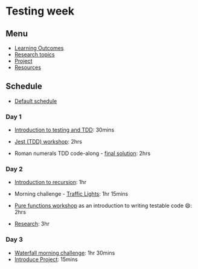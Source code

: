 # Testing week

## Menu

- [Learning Outcomes](./learning-outcomes.md)
- [Research topics](./research-afternoon.md)
- [Project](./project)
- [Resources](./resources)

## Schedule

- [Default schedule](../schedules/default.md)

### Day 1

- [Introduction to testing and TDD](https://github.com/FACN8/testing-tdd-intro): 30mins

- [Jest (TDD) workshop](https://github.com/FACN8/fizzbuzz): 2hrs

- Roman numerals TDD code-along - [final solution](https://github.com/FACN8/roman-numeral-tdd-codealong): 2hrs

### Day 2

- [Introduction to recursion](https://github.com/WebAhead/mc-recursion): 1hr

- Morning challenge - [Traffic Lights](https://github.com/foundersandcoders/morning-challenge-traffic-lights): 1hr 15mins

- [Pure functions workshop](https://github.com/FACN8/ws-pure-functions-easy-testing) as an introduction to writing testable code :smile:: 2hrs

- [Research](./research-afternoon.md): 3hr


### Day 3

- [Waterfall morning challenge](https://github.com/foundersandcoders/mc-waterfall-chaser): 1hr 30mins
- [Introduce Project](./project): 15mins
